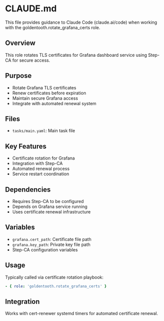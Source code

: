 # CLAUDE.md

This file provides guidance to Claude Code (claude.ai/code) when working with the goldentooth.rotate_grafana_certs role.

## Overview

This role rotates TLS certificates for Grafana dashboard service using Step-CA for secure access.

## Purpose

- Rotate Grafana TLS certificates
- Renew certificates before expiration
- Maintain secure Grafana access
- Integrate with automated renewal system

## Files

- `tasks/main.yaml`: Main task file

## Key Features

- Certificate rotation for Grafana
- Integration with Step-CA
- Automated renewal process
- Service restart coordination

## Dependencies

- Requires Step-CA to be configured
- Depends on Grafana service running
- Uses certificate renewal infrastructure

## Variables

- `grafana.cert_path`: Certificate file path
- `grafana.key_path`: Private key file path
- Step-CA configuration variables

## Usage

Typically called via certificate rotation playbook:
```yaml
- { role: 'goldentooth.rotate_grafana_certs' }
```

## Integration

Works with cert-renewer systemd timers for automated certificate renewal.
